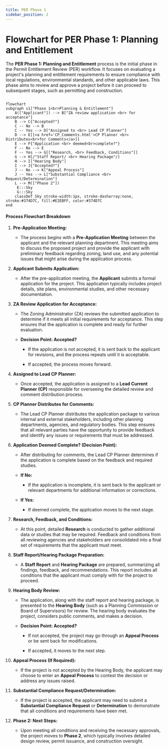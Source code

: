 ```yaml
---
title: PER Phase 1
sidebar_position: 2
---
```


# Flowchart for PER Phase 1: Planning and Entitlement

The **PER Phase 1: Planning and Entitlement** process is the initial phase in the Permit Entitlement Review (PER) workflow. It focuses on evaluating a project's planning and entitlement requirements to ensure compliance with local regulations, environmental standards, and other applicable laws. This phase aims to review and approve a project before it can proceed to subsequent stages, such as permitting and construction.

```mermaid

flowchart
subgraph s1["Phase 1<br>Planning & Entitlement"]
    A(["Applicant"]) --> B["ZA review application <br> for acceptance"]
    B --> C{"Accepted?"}
    C -- No --> B
    C -- Yes --> D["Assigned to <br> Lead CP Planner"]
    D --> E[[<a href='CP_Comments.html'>CP Planner <br> Distributes<br>for Comments</a>]]
    E --> F{"Application <br> deemed<br>complete?"}
    F -- No --> E
    F -- Yes --> G[["Research, <br> Feedback, Conditions"]]
    G --> H[/"Staff Report/ <br> Hearing Package"/]
    H --> I["Hearing Body"]
    I --> J{"Accepted?"}
    J -- No --> K["Appeal Process"]
    J -- Yes --> L["Substantial Compliance <br> Request/Determination"]
    L --> M(["Phase 2"])
     E:::Sky
     G:::Sky
    classDef Sky stroke-width:1px, stroke-dasharray:none, stroke:#374D7C, fill:#E2EBFF, color:#374D7C
end

```

#### Process Flowchart Breakdown

1.  **Pre-Application Meeting:**
    
    *   The process begins with a **Pre-Application Meeting** between the applicant and the relevant planning department. This meeting aims to discuss the proposed project and provide the applicant with preliminary feedback regarding zoning, land use, and any potential issues that might arise during the application process.
        
2.  **Applicant Submits Application:**
    
    *   After the pre-application meeting, the **Applicant** submits a formal application for the project. This application typically includes project details, site plans, environmental studies, and other necessary documentation.
        
3.  **ZA Review Application for Acceptance:**
    
    *   The Zoning Administrator (ZA) reviews the submitted application to determine if it meets all initial requirements for acceptance. This step ensures that the application is complete and ready for further evaluation.
        
    *   **Decision Point: Accepted?**
        
        *   If the application is not accepted, it is sent back to the applicant for revisions, and the process repeats until it is acceptable.
            
        *   If accepted, the process moves forward.
            
4.  **Assigned to Lead CP Planner:**
    
    *   Once accepted, the application is assigned to a **Lead Current Planner (CP)** responsible for overseeing the detailed review and comment distribution process.
        
5.  **CP Planner Distributes for Comments:**
    
    *   The Lead CP Planner distributes the application package to various internal and external stakeholders, including other planning departments, agencies, and regulatory bodies. This step ensures that all relevant parties have the opportunity to provide feedback and identify any issues or requirements that must be addressed.
        
6.  **Application Deemed Complete? (Decision Point):**
    
    *   After distributing for comments, the Lead CP Planner determines if the application is complete based on the feedback and required studies.
        
    *   **If No:**
        
        *   If the application is incomplete, it is sent back to the applicant or relevant departments for additional information or corrections.
            
    *   **If Yes:**
        
        *   If deemed complete, the application moves to the next stage.
            
7.  **Research, Feedback, and Conditions:**
    
    *   At this point, detailed **Research** is conducted to gather additional data or studies that may be required. Feedback and conditions from all reviewing agencies and stakeholders are consolidated into a final set of requirements that the applicant must meet.
        
8.  **Staff Report/Hearing Package Preparation:**
    
    *   A **Staff Report** and **Hearing Package** are prepared, summarizing all findings, feedback, and recommendations. This report includes all conditions that the applicant must comply with for the project to proceed.
        
9.  **Hearing Body Review:**
    
    *   The application, along with the staff report and hearing package, is presented to the **Hearing Body** (such as a Planning Commission or Board of Supervisors) for review. The hearing body evaluates the project, considers public comments, and makes a decision.
        
    *   **Decision Point: Accepted?**
        
        *   If not accepted, the project may go through an **Appeal Process** or be sent back for modifications.
            
        *   If accepted, it moves to the next step.
            
10.  **Appeal Process (If Required):**
    
        * If the project is not accepted by the Hearing Body, the applicant may choose to enter an **Appeal Process** to contest the decision or address any issues raised.
        
1.   **Substantial Compliance Request/Determination:**
    
        * If the project is accepted, the applicant may need to submit a **Substantial Compliance Request** or **Determination** to demonstrate that all conditions and requirements have been met.
        
1.   **Phase 2: Next Steps:**
    
        * Upon meeting all conditions and receiving the necessary approvals, the project moves to **Phase 2**, which typically involves detailed design review, permit issuance, and construction oversight.